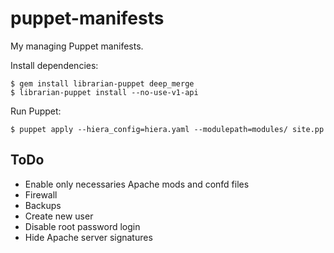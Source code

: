 puppet-manifests
================

My managing Puppet manifests.

Install dependencies:

	$ gem install librarian-puppet deep_merge
	$ librarian-puppet install --no-use-v1-api


Run Puppet:

	$ puppet apply --hiera_config=hiera.yaml --modulepath=modules/ site.pp

## ToDo

- Enable only necessaries Apache mods and confd files
- Firewall
- Backups
- Create new user
- Disable root password login
- Hide Apache server signatures
